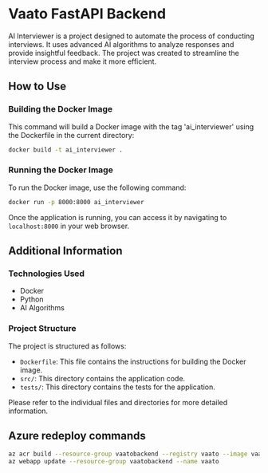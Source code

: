 # Vaato FastAPI Backend 

AI Interviewer is a project designed to automate the process of conducting interviews. It uses advanced AI algorithms to analyze responses and provide insightful feedback. The project was created to streamline the interview process and make it more efficient.

## How to Use

### Building the Docker Image

This command will build a Docker image with the tag 'ai_interviewer' using the Dockerfile in the current directory:

```bash
docker build -t ai_interviewer .
```

### Running the Docker Image

To run the Docker image, use the following command:

```bash
docker run -p 8000:8000 ai_interviewer
```

Once the application is running, you can access it by navigating to `localhost:8000` in your web browser.

## Additional Information

### Technologies Used

- Docker
- Python
- AI Algorithms

### Project Structure

The project is structured as follows:

- `Dockerfile`: This file contains the instructions for building the Docker image.
- `src/`: This directory contains the application code.
- `tests/`: This directory contains the tests for the application.

Please refer to the individual files and directories for more detailed information.


## Azure redeploy commands
```bash
az acr build --resource-group vaatobackend --registry vaato --image vaato:latest .
az webapp update --resource-group vaatobackend --name vaato
```
